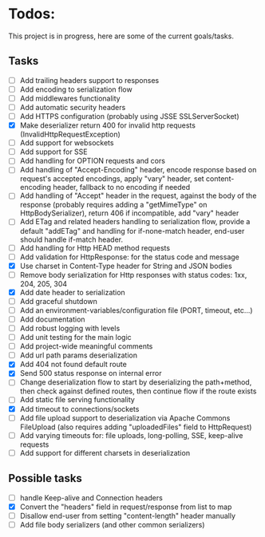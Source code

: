 # Todos:

This project is in progress, here are some of the current goals/tasks.

## Tasks

- [ ] Add trailing headers support to responses
- [ ] Add encoding to serialization flow
- [ ] Add middlewares functionality
- [ ] Add automatic security headers
- [ ] Add HTTPS configuration (probably using JSSE SSLServerSocket)
- [x] Make deserializer return 400 for invalid http requests (InvalidHttpRequestException)
- [ ] Add support for websockets
- [ ] Add support for SSE
- [ ] Add handling for OPTION requests and cors
- [ ] Add handling of "Accept-Encoding" header, encode response
  based on request's accepted encodings, apply "vary" header,
  set content-encoding header, fallback to no encoding if needed
- [ ] Add handling of "Accept" header in the request, against
  the body of the response (probably requires adding a "getMimeType"
  on HttpBodySerializer), return 406 if incompatible, add "vary" header
- [ ] Add ETag and related headers handling to serialization flow,
  provide a default "addETag" and handling for if-none-match header,
  end-user should handle if-match header.
- [ ] Add handling for Http HEAD method requests
- [ ] Add validation for HttpResponse: for the status code and message
- [x] Use charset in Content-Type header for String and JSON bodies
- [ ] Remove body serialization for Http responses with status codes: 1xx, 204, 205, 304
- [x] Add date header to serialization
- [ ] Add graceful shutdown
- [ ] Add an environment-variables/configuration file (PORT, timeout, etc...)
- [ ] Add documentation
- [ ] Add robust logging with levels
- [ ] Add unit testing for the main logic
- [ ] Add project-wide meaningful comments
- [ ] Add url path params deserialization
- [x] Add 404 not found default route
- [x] Send 500 status response on internal error
- [ ] Change deserialization flow to start by deserializing
  the path+method, then check against defined routes, then
  continue flow if the route exists
- [ ] Add static file serving functionality
- [x] Add timeout to connections/sockets
- [ ] Add file upload support to deserialization via Apache
  Commons FileUpload (also requires adding "uploadedFiles" field to HttpRequest)
- [ ] Add varying timeouts for: file uploads, long-polling, SSE, keep-alive requests
- [ ] Add support for different charsets in deserialization

## Possible tasks

- [ ] handle Keep-alive and Connection headers
- [x] Convert the "headers" field in request/response from list to map
- [ ] Disallow end-user from setting "content-length" header manually
- [ ] Add file body serializers (and other common serializers)
